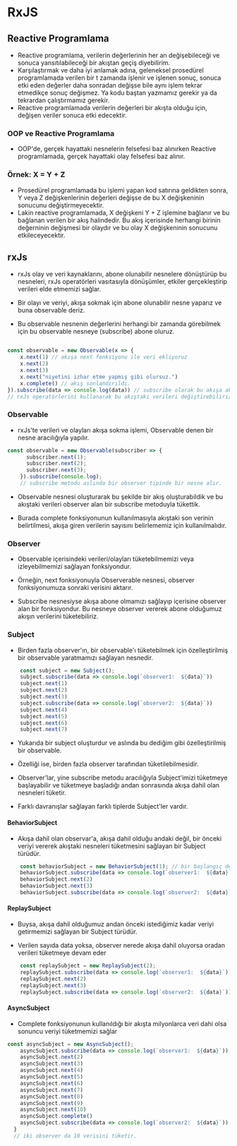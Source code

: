 # RxJS

## Reactive Programlama

- Reactive programlama, verilerin değerlerinin her an değişebileceği ve sonuca yansıtılabileceği bir akıştan geçiş diyebilirim.
- Karşılaştırmak ve daha iyi anlamak adına, geleneksel prosedürel programlamada verilen bir t zamanda işlenir ve işlenen sonuç, sonuca etki eden değerler daha sonradan değişse bile aynı işlem tekrar etmedikçe sonuç değişmez. Ya kodu baştan yazmamız gerekir ya da tekrardan çalıştırmamız gerekir.
- Reactive programlamada verilerin değerleri bir akışta olduğu için, değişen veriler sonuca etki edecektir.

### OOP ve Reactive Programlama

- OOP'de, gerçek hayattaki nesnelerin felsefesi baz alınırken Reactive programlamada, gerçek hayattaki olay felsefesi baz alınır.

### Örnek: X = Y + Z

- Prosedürel programlamada bu işlemi yapan kod satırına geldikten sonra, Y veya Z değişkenlerinin değerleri değişse de bu X değişkeninin sonucunu değiştirmeyecektir. 
- Lakin reactive programlamada, X değişkeni Y + Z işlemine bağlanır ve bu bağlanan verilen bir akış halindedir. Bu akış içerisinde herhangi birinin değerninin değişmesi bir olaydır ve bu olay X değişkeninin sonucunu etkileceyecektir.

## rxJs

- rxJs olay ve veri kaynaklarını, abone olunabilir nesnelere dönüştürüp bu nesneleri, rxJs operatörleri vasıtasıyla dönüşümler, etkiler gerçekleştirip verileri elde etmemizi sağlar.

- Bir olayı ve veriyi, akışa sokmak için abone olunabilir nesne yaparız ve buna observable deriz.
- Bu observable nesnenin değerlerini herhangi bir zamanda görebilmek için bu observable nesneye (subscribe) abone oluruz.

````js

const observable = new Observable(x => {
    x.next(1) // akışa next fonksiyonu ile veri ekliyoruz
    x.next(2)
    x.next(3)
    x.next("niyetini izhar etme yapmış gibi olursuz.")
    x.complete() // akış sonlandırıldı.
}).subscribe(data => console.log(data)) // subscribe olarak bu akışa abone oluyorum ve akış, bana verilerini tek tek veriyor.,
// rxJs operatörlerini kullanarak bu akıştaki verileri değiştirebiliriz de.

````

### Observable

- rxJs'te verileri ve olayları akışa sokma işlemi, Observable denen bir nesne aracılığıyla yapılır.
````ts
const observable = new Observable(subscriber => {
      subscriber.next(1);
      subscriber.next(2);
      subscriber.next(3);
    }).subscribe(console.log);
    // subscribe metodu aslında bir observer tipinde bir nesne alır.
````
- Observable nesnesi oluşturarak bu şekilde bir akış oluşturabildik ve bu akıştaki verileri observer alan bir subscribe metoduyla tükettik.

- Burada complete fonksiyonunun kullanılmasıyla akıştaki son verinin belirtilmesi, akışa giren verilerin sayısını belirlememiz için kullanılmalıdır.

### Observer

- Observable içerisindeki verileri/olayları tüketebilmemizi veya izleyebilmemizi sağlayan fonksiyondur.

- Örneğin, next fonksiyonuyla Observerable nesnesi, observer fonksiyonumuza sonraki verisini aktarır.

- Subscribe nesnesiyse akışa abone olmamızı sağlayıp içerisine observer alan bir fonksiyondur. Bu nesneye observer vererek abone olduğumuz akışın verilerini tüketebiliriz.

### Subject

- Birden fazla observer'ın, bir observable'ı tüketebilmek için özelleştirilmiş bir observable yaratmamızı sağlayan nesnedir.

````ts
    const subject = new Subject();
    subject.subscribe(data => console.log(`observer1:  ${data}`))
    subject.next(1)
    subject.next(2)
    subject.next(3)
    subject.subscribe(data => console.log(`observer2:  ${data}`))
    subject.next(4)
    subject.next(5)
    subject.next(6)
    subject.next(7)

````

- Yukarıda bir subject oluşturdur ve aslında bu dediğim gibi özelleştirilmiş bir observable.
- Özelliği ise, birden fazla observer tarafından tüketilebilmesidir.
- Observer'lar, yine subscribe metodu aracılığıyla Subject'imizi tüketmeye başlayabilir ve tüketmeye başladığı andan sonrasında akışa dahil olan nesneleri tüketir.

- Farklı davranışlar sağlayan farklı tiplerde Subject'ler vardır.

#### BehaviorSubject

- Akışa dahil olan observar'a, akışa dahil olduğu andaki değil, bir önceki veriyi vererek akıştaki nesneleri tüketmesini sağlayan bir Subject türüdür.

````ts
    const behaviorSubject = new BehaviorSubject(1); // bir başlangıç değeri vermek zorundayız
    behaviorSubject.subscribe(data => console.log(`observer1:  ${data}`)) // observer 1 değerini alır
    behaviorSubject.next(2)
    behaviorSubject.next(3)
    behaviorSubject.subscribe(data => console.log(`observer2:  ${data}`)) // observer 3 değerini alır

````

#### ReplaySubject

- Buysa, akışa dahil olduğumuz andan önceki istediğimiz kadar veriyi getirmemizi sağlayan bir Subject türüdür.

- Verilen sayıda data yoksa, observer nerede akışa dahil oluyorsa oradan verileri tüketmeye devam eder
````ts
    const replaySubject = new ReplaySubject(2);
    replaySubject.subscribe(data => console.log(`observer1:  ${data}`)) // tüketmeye 2'den başlar
    replaySubject.next(2)
    replaySubject.next(3)
    replaySubject.subscribe(data => console.log(`observer2:  ${data}`)) // bu da tüketmeye 2den başlar çünkü 2 veri öncesine gidip bak dedik.
````

#### AsyncSubject

- Complete fonksiyonunun kullanıldığı bir akışta milyonlarca veri dahi olsa sonuncu veriyi tüketmemizi sağlar

````ts
const asyncSubject = new AsyncSubject();
    asyncSubject.subscribe(data => console.log(`observer1:  ${data}`))
    asyncSubject.next(2)
    asyncSubject.next(3)
    asyncSubject.next(4)
    asyncSubject.next(5)
    asyncSubject.next(6)
    asyncSubject.next(7)
    asyncSubject.next(8)
    asyncSubject.next(9)
    asyncSubject.next(10)
    asyncSubject.complete()
    asyncSubject.subscribe(data => console.log(`observer2:  ${data}`))
  }
  // iki observer da 10 verisini tüketir.
````